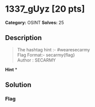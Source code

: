 # 1337_gUyz [20 pts]

**Category:** OSINT
**Solves:** 25

## Description
>The hashtag hint :- #wearesecarmy<br />
Flag Format:- secarmy{flag}<br />
Author : SECARMY

**Hint**
* 

## Solution

### Flag

